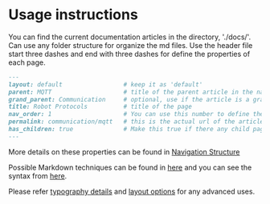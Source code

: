 
# Usage instructions

You can find the current documentation articles in the directory, './docs/'. Can use any folder structure for organize the md files.
Use the header file start three dashes and end with three dashes for define the properties of each page.

```md
---
layout: default                 # keep it as 'default'
parent: MQTT                    # title of the parent article in the navigation tree
grand_parent: Communication     # optional, use if the article is a grandchild in the navigation tree
title: Robot Protocols          # title of the page
nav_order: 1                    # You can use this number to define the order the items in navigation bar. otherwise it will use alphabetical order
permalink: communication/mqtt   # this is the actual url of the article (Here, https://pera-swarm.ce.pdn.ac.lk/docs/communication/mqtt.html)
has_children: true              # Make this true if there any child pages under this page
---
```

More details on these properties can be found in [Navigation Structure](https://pmarsceill.github.io/just-the-docs/docs/navigation-structure/)

Possible Markdown techniques can be found in [here](https://pera-swarm.ce.pdn.ac.lk/docs/markdown-tech) and you can see the syntax from [here](https://raw.githubusercontent.com/Pera-Swarm/docs/main/docs/theme/index-test.md).

Please refer [typography details](https://pmarsceill.github.io/just-the-docs/docs/utilities/typography/) and [layout options](https://pmarsceill.github.io/just-the-docs/docs/utilities/layout/) for any advanced uses.
